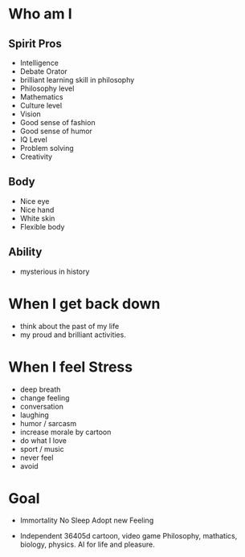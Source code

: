 # Who am I

## Spirit Pros

- Intelligence
- Debate Orator
- brilliant learning skill in philosophy
- Philosophy level
- Mathematics
- Culture level
- Vision
- Good sense of fashion
- Good sense of humor
- IQ Level
- Problem solving
- Creativity

## Body

- Nice eye
- Nice hand
- White skin
- Flexible body

## Ability

- mysterious in history

# When I get back down

- think about the past of my life
- my proud and brilliant activities.

# When I feel Stress

- deep breath
- change feeling
- conversation
- laughing
- humor / sarcasm
- increase morale by cartoon
- do what I love
- sport / music
- never feel
- avoid

# Goal
- Immortality
 No Sleep
 Adopt new Feeling

- Independent
 36405d cartoon, video game
 Philosophy, mathatics, biology, physics.
 AI for life and pleasure.
